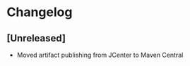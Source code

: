 # Changelog

<!--

Prepend the changelog with this template on every release.

# [Unreleased]
- Changes (<PR #>)

-->

## [Unreleased]
- Moved artifact publishing from JCenter to Maven Central